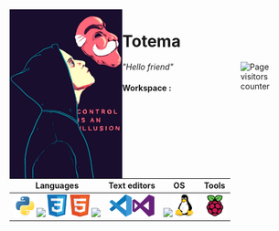 <img src="https://github.com/T0TEMA/T0TEMA/blob/main/Control%20is%20an%20illusion.jpg" width="197" align="left" alt="Mr.Robot ''Control is an illusion,,">

# Totema

<img src="https://komarev.com/ghpvc/?username=T0TEMA&color=grey&style=flat" width="100" align="right" alt="Page visitors counter">
<i>"Hello friend"</i><br>

#### Workspace :

| Languages  |  Text editors  |  OS  | Tools |
| :--------: | :------------: | :--: | :---: |
|<img src="https://github.com/devicons/devicon/blob/v2.15.1/icons/python/python-original.svg" width="40"/><img src="https://upload.wikimedia.org/wikipedia/commons/thumb/1/18/ISO_C%2B%2B_Logo.svg/197px-ISO_C%2B%2B_Logo.svg.png" width="35"/><img src="https://github.com/devicons/devicon/blob/v2.15.1/icons/css3/css3-original.svg" width="40"/><img src="https://github.com/devicons/devicon/blob/v2.15.1/icons/html5/html5-original.svg" width="40"/><img src="https://github.com/T0TEMA/T0TEMA/blob/main/latex_white_bird.png" width="45"/>|<img src="https://github.com/devicons/devicon/blob/master/icons/vscode/vscode-original.svg" width="40"/><img src="https://github.com/devicons/devicon/blob/master/icons/visualstudio/visualstudio-plain.svg" width="40"/>|<img src="https://upload.wikimedia.org/wikipedia/commons/thumb/8/87/Windows_logo_-_2021.svg/60px-Windows_logo_-_2021.svg.png" width="35"/><img src="https://github.com/devicons/devicon/blob/master/icons/linux/linux-original.svg" width="40"/>|<img src="https://github.com/devicons/devicon/blob/master/icons/raspberrypi/raspberrypi-original.svg" width="40"/>
